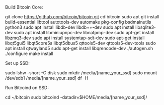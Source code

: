 Build Bitcoin Core:

git clone https://github.com/bitcoin/bitcoin.git
cd bitcoin
sudo apt git install build-essential libtool autotools-dev automake pkg-config bsdmainutils python3
sudo apt install libdb-dev libdb++-dev
sudo apt install libsqlite3-dev
sudo apt install libminiupnpc-dev libnatpmp-dev
sudo apt-get install libzmq3-dev
sudo apt install systemtap-sdt-dev
sudo apt-get install libqt5gui5 libqt5core5a libqt5dbus5 qttools5-dev qttools5-dev-tools
sudo apt install qtwayland5
sudo apt-get install libqrencode-dev
./autogen.sh
./configure
make install


Set up SSD:

sudo lshw -short -C disk
sudo mkdir /media/[name_your_ssd]
sudo mount /dev/sdb1 /media/[name_your_ssd]
df -H


Run Bitcoind on SSD:

cd ~/bitcoin
sudo bitcoind -datadir=$HOME/media/[name_your_ssd]/
